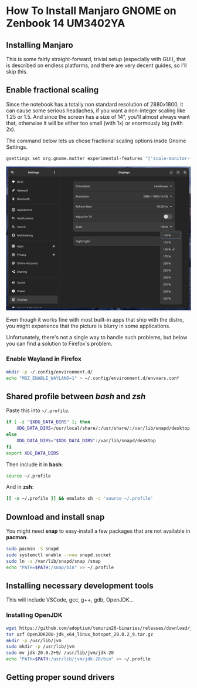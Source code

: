 # How To Install Manjaro GNOME on Zenbook 14 UM3402YA

## Installing Manjaro

This is some fairly straight-forward, trivial setup (especially with GUI), that is described on endless platforms, and there are very decent guides,
so I'll skip this.

## Enable fractional scaling

Since the notebook has a totally non standard resolution of 2880x1800, it can cause some serious headaches, if you want a non-integer scaling like 1.25 or 1.5. And since the screen has a size of 14", you'll almost always want that, otherwise it will be either too small (with 1x) or enormously big (with 2x).

The command below lets us chose fractional scaling options insde Gnome Settings.

```bash
gsettings set org.gnome.mutter experimental-features "['scale-monitor-framebuffer']"
```


![Drop-down for scaling in Gnome Setings](images/gnome-settings-fractional-scaling.png)

Even though it works fine with most built-in apps that ship with the distro, you might experience that the picture is blurry in some applications.

Unfortunately, there's not a single way to handle such problems, but below you can find a solution to Firefox's problem.

### Enable Wayland in Firefox

```bash
mkdir -p ~/.config/environment.d/
echo "MOZ_ENABLE_WAYLAND=1" > ~/.config/environment.d/envvars.conf
```

## Shared profile between *bash* and *zsh*

Paste this into `~/.profile`.

```bash
if [ -z "$XDG_DATA_DIRS" ]; then
    XDG_DATA_DIRS=/usr/local/share/:/usr/share/:/var/lib/snapd/desktop
else
    XDG_DATA_DIRS="$XDG_DATA_DIRS":/var/lib/snapd/desktop
fi
export XDG_DATA_DIRS
```

Then include it in **bash**:
```bash
source ~/.profile
```

And in **zsh**:
```bash
[[ -e ~/.profile ]] && emulate sh -c 'source ~/.profile'
```

## Download and install snap

You might need **snap** to easy-install a few packages that are not available in **pacman**.


```bash
sudo pacman -S snapd
sudo systemctl enable --now snapd.socket
sudo ln -s /var/lib/snapd/snap /snap
echo "PATH=$PATH:/snap/bin" >> ~/.profile
```

## Installing necessary development tools
This will include VSCode, gcc, g++, gdb, OpenJDK...

### Installing OpenJDK

```bash
wget https://github.com/adoptium/temurin20-binaries/releases/download/jdk-20.0.2%2B9/OpenJDK20U-jdk_x64_linux_hotspot_20.0.2_9.tar.gz
tar xzf OpenJDK20U-jdk_x64_linux_hotspot_20.0.2_9.tar.gz
mkdir -p /usr/lib/jvm
sudo mkdir -p /usr/lib/jvm
sudo mv jdk-20.0.2+9/ /usr/lib/jvm/jdk-20
echo "PATH=$PATH:/usr/lib/jvm/jdk-20/bin" >> ~/.profile
```

## Getting proper sound drivers
